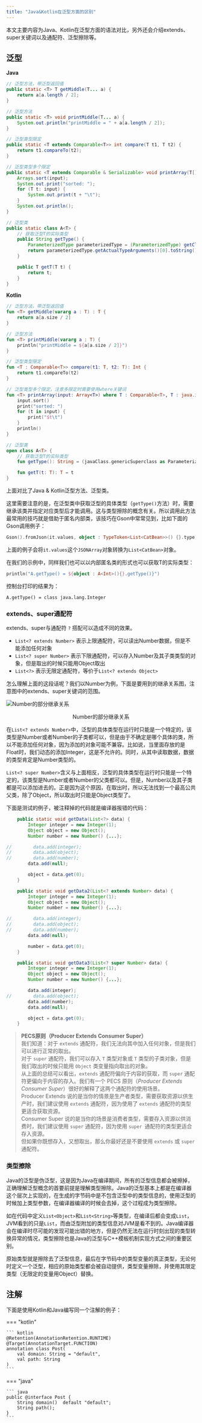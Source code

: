 ```yaml
---
title: "Java&Kotlin在泛型方面的区别"
---
```


本文主要内容为Java、Kotlin在泛型方面的语法对比，另外还会介绍extends、super关键词以及通配符、泛型擦除等。

## 泛型

**Java**

```java
// 泛型方法，带泛型返回值
public static <T> T getMiddle(T... a) {
    return a[a.length / 2];
}

// 泛型方法
public static <T> void printMiddle(T... a) {
    System.out.println("printMiddle = " + a[a.length / 2]);
}

// 泛型类型限定
public static <T extends Comparable<T>> int compare(T t1, T t2) {
    return t1.compareTo(t2);
}

// 泛型类型多个限定
public static <T extends Comparable & Serializable> void printArray(T[] input) {
    Arrays.sort(input);
    System.out.print("sorted: ");
    for (T t: input) {
        System.out.print(t + "\t");
    }
    System.out.println();
}

// 泛型类
public static class A<T> {
    // 获取泛型T的实际类型
    public String getType() {
        ParameterizedType parameterizedType = (ParameterizedType) getClass().getGenericSuperclass();
        return parameterizedType.getActualTypeArguments()[0].toString();
    }

    public T getT(T t) {
        return t;
    }
}
```

**Kotlin**

```kotlin
// 泛型方法，带泛型返回值
fun <T> getMiddle(vararg a : T) : T {
    return a[a.size / 2]
}

// 泛型方法
fun <T> printMiddle(vararg a : T) {
    println("printMiddle = ${a[a.size / 2]}")
}

// 泛型类型限定
fun <T : Comparable<T>> compare(t1: T, t2: T): Int {
    return t1.compareTo(t2)
}

// 泛型类型多个限定，注意多限定时需要使用where关键词
fun <T> printArray(input: Array<T>) where T : Comparable<T>, T : java.io.Serializable  {
    input.sort()
    print("sorted: ")
    for (t in input) {
        print("$t\t")
    }
    println()
}

// 泛型类
open class A<T> {
    // 获取泛型T的实际类型
    fun getType(): String = (javaClass.genericSuperclass as ParameterizedType).actualTypeArguments[0].toString()

    fun getT(t: T): T = t
}
```

上面对比了Java & Kotlin泛型方法、泛型类。  

这里需要注意的是，在泛型类中获取泛型的具体类型（`getType()`方法）时，需要继承该类并指定对应类型后才能调用。这与类型擦除的概念有关。所以调用此方法最常用的技巧就是借助于匿名内部类，该技巧在Gson中常常见到，比如下面的Gson调用例子：

```kotlin
Gson().fromJson(it.values, object : TypeToken<List<CatBean>>() {}.type)
```

上面的例子会将`it.values`这个`JSONArray`对象转换为`List<CatBean>`对象。

在我们的示例中，同样我们也可以以内部匿名类的形式也可以获取T的实际类型：

```kotlin
println("A.getType() = ${object : A<Int>(){}.getType()}")
```

控制台打印的结果为：

```
A.getType() = class java.lang.Integer
```

### extends、super通配符

extends、super与通配符 `?` 搭配可以造成不同的效果。  

- `List<? extends Number>` 表示上限通配符，可以读出Number数据，但是不能添加任何对象
- `List<? super Number>` 表示下限通配符，可以存入Number及其子类类型的对象，但是取出的时候只能用Object取出
- `List<?>` 表示无限定通配符，等价于`List<? extends Object>`

怎么理解上面的这段话呢？我们以Number为例，下面是要用到的继承关系图，注意图中的extends、super关键词的范围。

![Number的部分继承关系](/assets/images/android/generics-wildcard.jpg)  
<center>Number的部分继承关系</center>

在`List<? extends Number>`中，泛型的具体类型在运行时只能是一个特定的，该类型是Number或者Number的子类都可以，但是由于不确定是哪个具体的类，所以不能添加任何对象，因为添加的对象可能不兼容。比如说，当里面存放的是Float时，我们动态的添加Integer，这是不允许的。同时，从其中读取数据，数据的类型肯定是Number类型的。

`List<? super Number>`含义与上面相反，泛型的具体类型在运行时只能是一个特定的，该类型是Number或者Number的父类都可以。但是，Number以及其子类都是可以添加进去的。正是因为这个原因，在取出时，所以无法找到一个最高公共父类，除了Object，所以取出时只能是Object类型了。

下面是测试的例子，被注释掉的代码就是编译器报错的代码：

```java
    public static void getData(List<?> data) {
        Integer integer = new Integer(1);
        Object object = new Object();
        Number number = new Number() {...};

//        data.add(integer);
//        data.add(object);
//        data.add(number);
        data.add(null);

        object = data.get(0);
    }

    public static void getData2(List<? extends Number> data) {
        Integer integer = new Integer(1);
        Object object = new Object();
        Number number = new Number() {...};

//        data.add(integer);
//        data.add(object);
//        data.add(number);
        data.add(null);

        number = data.get(0);
    }

    public static void getData3(List<? super Number> data) {
        Integer integer = new Integer(1);
        Object object = new Object();
        Number number = new Number() {...};

        data.add(integer);
//        data.add(object);
        data.add(number);
        data.add(null);

        object = data.get(0);
    }
```

> **PECS原则（Producer Extends Consumer Super）**  
> 我们知道：对于 `extends` 通配符，我们无法向其中加入任何对象，但是我们可以进行正常的取出。  
> 对于 `super` 通配符，我们可以存入 `T` 类型对象或 `T` 类型的子类对象，但是我们取出的时候只能用 `Object` 类变量指向取出的对象。  
> 从上面的总结可以看出，`extends` 通配符偏向于内容的获取，而 `super` 通配符更偏向于内容的存入。我们有一个 PECS 原则（*Producer Extends Consumer Super*）很好的解释了这两个通配符的使用场景。  
> Producer Extends 说的是当你的情景是生产者类型，需要获取资源以供生产时，我们建议使用 `extends` 通配符，因为使用了 `extends` 通配符的类型更适合获取资源。  
> Consumer Super 说的是当你的场景是消费者类型，需要存入资源以供消费时，我们建议使用 `super` 通配符，因为使用 `super `通配符的类型更适合存入资源。  
> 但如果你既想存入，又想取出，那么你最好还是不要使用 `extends` 或 `super` 通配符。

### 类型擦除

Java的泛型是伪泛型，这是因为Java在编译期间，所有的泛型信息都会被擦掉，正确理解泛型概念的首要前提是理解类型擦除。Java的泛型基本上都是在编译器这个层次上实现的，在生成的字节码中是不包含泛型中的类型信息的，使用泛型的时候加上类型参数，在编译器编译的时候会去掉，这个过程成为类型擦除。

如在代码中定义`List<Object>`和`List<String>`等类型，在编译后都会变成`List`，JVM看到的只是`List`，而由泛型附加的类型信息对JVM是看不到的。Java编译器会在编译时尽可能的发现可能出错的地方，但是仍然无法在运行时刻出现的类型转换异常的情况，类型擦除也是Java的泛型与C++模板机制实现方式之间的重要区别。

原始类型就是擦除去了泛型信息，最后在字节码中的类型变量的真正类型，无论何时定义一个泛型，相应的原始类型都会被自动提供，类型变量擦除，并使用其限定类型（无限定的变量用Object）替换。

## 注解

下面是使用Kotlin和Java编写同一个注解的例子：

=== "kotlin"

    ``` kotlin
    @Retention(AnnotationRetention.RUNTIME)
    @Target(AnnotationTarget.FUNCTION)
    annotation class Post(
        val domain: String = "default",
        val path: String
    )
    ```

=== "java"

    ``` java
    public @interface Post {
        String domain()  default "default";
        String path();
    }
    ```